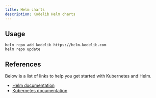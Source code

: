 ```yaml
---
title: Helm charts
description: Kodelib Helm charts
---
```


## Usage

    helm repo add kodelib https://helm.kodelib.com
    helm repo update

## References

Below is a list of links to help you get started with Kubernetes and Helm.

* [Helm documentation](https://helm.sh/docs/intro/quickstart/)
* [Kubernetes documentation](https://kubernetes.io/docs/home/)

